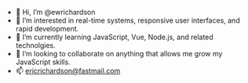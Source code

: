 - 👋 Hi, I’m @ewrichardson
- 👀 I’m interested in real-time systems, responsive user interfaces, and rapid development.
- 🌱 I’m currently learning JavaScript, Vue, Node.js, and related technolgies.
- 💞️ I’m looking to collaborate on anything that allows me grow my JavaScript skills.
- 📫 ericrichardson@fastmail.com

<!---
ewrichardson/ewrichardson is a ✨ special ✨ repository because its `README.md` (this file) appears on your GitHub profile.
You can click the Preview link to take a look at your changes.
--->
